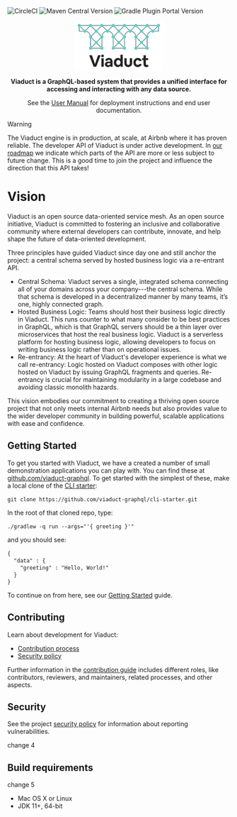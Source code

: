 ![CircleCI](https://img.shields.io/circleci/build/github/airbnb/viaduct)
![Maven Central Version](https://img.shields.io/maven-central/v/com.airbnb.viaduct/bom)
![Gradle Plugin Portal Version](https://img.shields.io/gradle-plugin-portal/v/com.airbnb.viaduct.application-gradle-plugin)

<p align="center">
  <a href="https://airbnb.io/viaduct">
    <img src=".github/viaduct_logo.jpg" alt="Viaduct logo" width="200">
  </a>
</p>
<p align="center">
    <b>Viaduct is a GraphQL-based system that provides a unified interface for accessing and interacting with any data source.</b>
</p>
<p align="center">
    See the <a href="https://airbnb.io/viaduct/docs/">User Manual</a> for deployment instructions and end user documentation.
</p>


> [!WARNING]
> The Viaduct engine is in production, at scale, at Airbnb where it has proven reliable. The developer API of Viaduct is under active development. In [our roadmap](https://airbnb.io/viaduct/roadmap) we indicate which parts of the API are more or less subject to future change.  This is a good time to join the project and influence the direction that this API takes!

# Vision

Viaduct is an open source data-oriented service mesh. As an open source initiative, Viaduct is committed to fostering an inclusive and collaborative community where external developers can contribute, innovate, and help shape the future of data-oriented development.

Three principles have guided Viaduct since day one and still anchor the project: a central schema served by hosted business logic via a re-entrant API.
* Central Schema: Viaduct serves a single, integrated schema connecting all of your domains across your company---the central schema.  While that schema is developed in a decentralized manner by many teams, it’s one, highly connected graph.
* Hosted Business Logic: Teams should host their business logic directly in Viaduct.  This runs counter to what many consider to be best practices in GraphQL, which is that GraphQL servers should be a thin layer over microservices that host the real business logic.  Viaduct is a serverless platform for hosting business logic, allowing developers to focus on writing business logic rather than on operational issues.
* Re-entrancy: At the heart of Viaduct's developer experience is what we call re-entrancy: Logic hosted on Viaduct composes with other logic hosted on Viaduct by issuing GraphQL fragments and queries.  Re-entrancy is crucial for maintaining modularity in a large codebase and avoiding classic monolith hazards.

This vision embodies our commitment to creating a thriving open source project that not only meets internal Airbnb needs but also provides value to the wider developer community in building powerful, scalable applications with ease and confidence.

## Getting Started

To get you started with Viaduct, we have a created a number of small demonstration applications you can play with.  You can find these at [github.com/viaduct-graphql](https://github.com/viaduct-graphql).  To get started with the simplest of these, make a local clone of the [CLI starter](https://github.com/viaduct-graphql/cli-starter):

```shell
git clone https://github.com/viaduct-graphql/cli-starter.git
```

In the root of that cloned repo, type:

```shell
./gradlew -q run --args="'{ greeting }'"
```

and you should see:

```shell
{
  "data" : {
    "greeting" : "Hello, World!"
  }
}
```

To continue on from here, see our [Getting Started](https://airbnb.io/viaduct/docs/getting_started/) guide.

## Contributing

Learn about development for Viaduct:

* [Contribution process](CONTRIBUTING.md)
* [Security policy](SECURITY.md)

Further information in the [contribution guide](CONTRIBUTING.md) includes different roles, like contributors, reviewers, and maintainers, related processes, and other aspects.

## Security

See the project [security policy](SECURITY.md) for
information about reporting vulnerabilities.

change 4

## Build requirements

change 5
* Mac OS X or Linux
* JDK 11+, 64-bit

